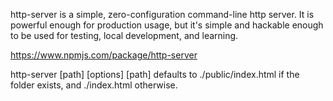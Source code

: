 http-server is a simple, zero-configuration command-line http server. It is powerful enough for production usage, 
but it's simple and hackable enough to be used for testing, local development, and learning.

https://www.npmjs.com/package/http-server

http-server [path] [options]
[path] defaults to ./public/index.html if the folder exists, and ./index.html otherwise.
